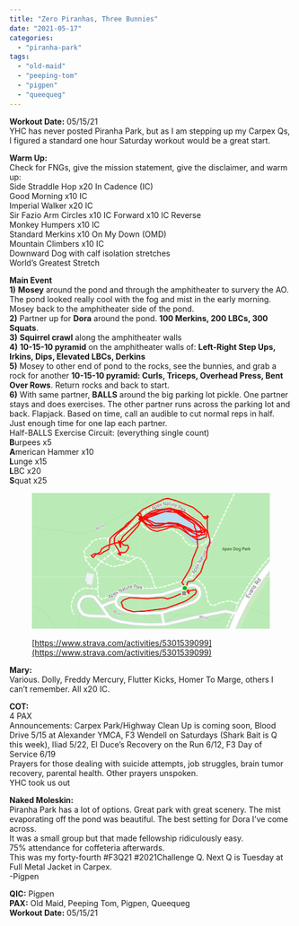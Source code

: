 ```yaml
---
title: "Zero Piranhas, Three Bunnies"
date: "2021-05-17"
categories: 
  - "piranha-park"
tags: 
  - "old-maid"
  - "peeping-tom"
  - "pigpen"
  - "queequeg"
---
```


**Workout Date:** 05/15/21  
YHC has never posted Piranha Park, but as I am stepping up my Carpex Qs, I figured a standard one hour Saturday workout would be a great start.

**Warm Up:**  
Check for FNGs, give the mission statement, give the disclaimer, and warm up:  
Side Straddle Hop x20 In Cadence (IC)  
Good Morning x10 IC  
Imperial Walker x20 IC  
Sir Fazio Arm Circles x10 IC Forward x10 IC Reverse  
Monkey Humpers x10 IC  
Standard Merkins x10 On My Down (OMD)  
Mountain Climbers x10 IC  
Downward Dog with calf isolation stretches  
World’s Greatest Stretch

**Main Event**  
**1)** **Mosey** around the pond and through the amphitheater to survery the AO. The pond looked really cool with the fog and mist in the early morning. Mosey back to the amphitheater side of the pond.  
**2)** Partner up for **Dora** around the pond. **100 Merkins, 200 LBCs, 300 Squats**.  
**3)** **Squirrel crawl** along the amphitheater walls  
**4)** **10-15-10 pyramid** on the amphitheater walls of: **Left-Right Step Ups, Irkins, Dips, Elevated LBCs, Derkins**  
**5)** Mosey to other end of pond to the rocks, see the bunnies, and grab a rock for another **10-15-10 pyramid: Curls, Triceps, Overhead Press, Bent Over Rows**. Return rocks and back to start.  
**6)** With same partner, **BALLS** around the big parking lot pickle. One partner stays and does exercises. The other partner runs across the parking lot and back. Flapjack. Based on time, call an audible to cut normal reps in half. Just enough time for one lap each partner.  
Half-BALLS Exercise Circuit: (everything single count)  
**B**urpees x5  
**A**merican Hammer x10  
**L**unge x15  
**L**BC x20  
**S**quat x25

<figure>

![](images/image-15.png)

<figcaption>

[https://www.strava.com/activities/5301539099](https://www.strava.com/activities/5301539099)

</figcaption>

</figure>

**Mary:**  
Various. Dolly, Freddy Mercury, Flutter Kicks, Homer To Marge, others I can’t remember. All x20 IC.

**COT:**  
4 PAX  
Announcements: Carpex Park/Highway Clean Up is coming soon, Blood Drive 5/15 at Alexander YMCA, F3 Wendell on Saturdays (Shark Bait is Q this week), Iliad 5/22, El Duce’s Recovery on the Run 6/12, F3 Day of Service 6/19  
Prayers for those dealing with suicide attempts, job struggles, brain tumor recovery, parental health. Other prayers unspoken.  
YHC took us out

**Naked Moleskin:**  
Piranha Park has a lot of options. Great park with great scenery. The mist evaporating off the pond was beautiful. The best setting for Dora I’ve come across.  
It was a small group but that made fellowship ridiculously easy.  
75% attendance for coffeteria afterwards.  
This was my forty-fourth #F3Q21 #2021Challenge Q. Next Q is Tuesday at Full Metal Jacket in Carpex.  
\-Pigpen

**QIC:** Pigpen  
**PAX:** Old Maid, Peeping Tom, Pigpen, Queequeg  
**Workout Date:** 05/15/21

